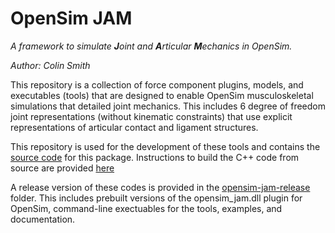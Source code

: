 # OpenSim JAM
_A framework to simulate **J**oint and **A**rticular **M**echanics in OpenSim._

_Author: Colin Smith_

This repository is a collection of force component plugins, models, and executables (tools) that are designed to enable OpenSim musculoskeletal simulations that detailed joint mechanics. This includes 6 degree of freedom joint representations (without kinematic constraints) that use explicit representations of articular contact and ligament structures. 

This repository is used for the development of these tools and contains the [source code](src) for this package. Instructions to build the C++ code from source are provided [here](./documentation/building-opensim-jam-from-source.md)

A release version of these codes is provided in the [opensim-jam-release](opensim-jam-release) folder. This includes prebuilt versions of the opensim_jam.dll plugin for OpenSim, command-line exectuables for the tools, examples, and documentation. 
